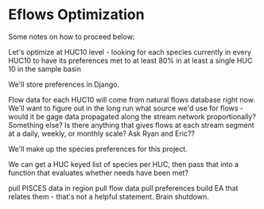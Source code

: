 # Eflows Optimization

Some notes on how to proceed below:

Let's optimize at HUC10 level - looking for each species currently in every HUC10 to have
its preferences met to at least 80% in at least a single HUC 10 in the sample basin

We'll store preferences in Django.

Flow data for each HUC10 will come from natural flows database right now. We'll want to 
figure out in the long run what source we'd use for flows - would it be gage data propagated along
the stream network proportionally? Something else? Is there anything that gives flows
at each stream segment at a daily, weekly, or monthly scale? Ask Ryan and Eric??

We'll make up the species preferences for this project.

We can get a HUC keyed list of species per HUC, then pass that into a function that evaluates
whether needs have been met?

pull PISCES data in region
pull flow data
pull preferences
build EA that relates them - that's not a helpful statement. Brain shutdown.

